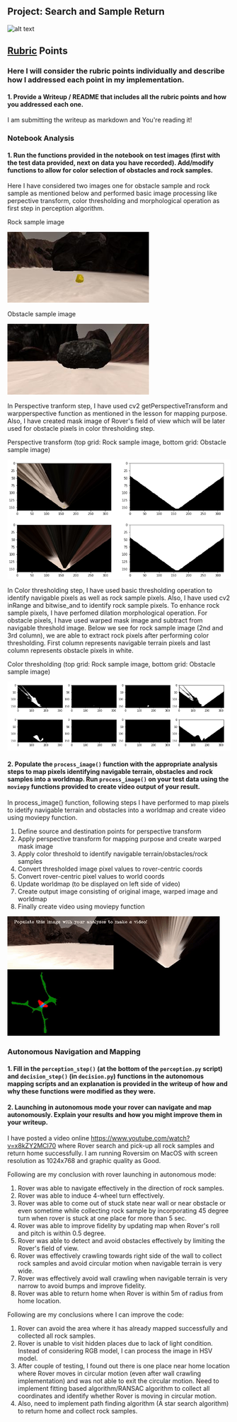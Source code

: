 ## Project: Search and Sample Return

[//]: # (Image References)

[image1]: ./misc/rover_image.jpg
[image2]: ./test_dataset/obstaclesample.jpg
[image3]: ./test_dataset/rocksample.jpg
[image4]: ./test_dataset/perspective_transform.png
[image5]: ./test_dataset/color_thresholding.png

![alt text][image1]

## [Rubric](https://review.udacity.com/#!/rubrics/916/view) Points
### Here I will consider the rubric points individually and describe how I addressed each point in my implementation.

#### 1. Provide a Writeup / README that includes all the rubric points and how you addressed each one.

I am submitting the writeup as markdown and You're reading it!

### Notebook Analysis
#### 1. Run the functions provided in the notebook on test images (first with the test data provided, next on data you have recorded). Add/modify functions to allow for color selection of obstacles and rock samples.

Here I have considered two images one for obstacle sample and rock sample as mentioned below and performed basic image processing like perpective transform, color thresholding and morphological operation as first step in perception algorithm.

Rock sample image

![alt text][image3]

Obstacle sample image

![alt text][image2]

In Perspective tranform step, I have used cv2 getPerspectiveTransform and warpperspective function as mentioned in the lesson for mapping purpose. Also, I have created mask image of Rover's field of view which will be later used for obstacle pixels in color thresholding step.

Perspective transform (top grid: Rock sample image, bottom grid: Obstacle sample image)

![alt text][image4]

In Color thresholding step, I have used basic thresholding operation to identify navigable pixels as well as rock sample pixels. Also, I have used cv2 inRange and bitwise_and to identify rock sample pixels. To enhance rock sample pixels, I have perfomed dilation morphological operation. For obstacle pixels, I have used warped mask image and subtract from navigable threshold image. Below we see for rock sample image (2nd and 3rd column), we are able to extract rock pixels after performing color thresholding. First column represents navigable terrain pixels and last column represents obstacle pixels in white.

Color thresholding (top grid: Rock sample image, bottom grid: Obstacle sample image)

![alt text][image5]

#### 2. Populate the `process_image()` function with the appropriate analysis steps to map pixels identifying navigable terrain, obstacles and rock samples into a worldmap.  Run `process_image()` on your test data using the `moviepy` functions provided to create video output of your result. 

In process_image() function, following steps I have performed to map pixels to idetify navigable terrain and obstacles into a worldmap and create video using moviepy function.

1) Define source and destination points for perspective transform
2) Apply perspective transform for mapping purpose and create warped mask image
3) Apply color threshold to identify navigable terrain/obstacles/rock samples
4) Convert thresholded image pixel values to rover-centric coords
5) Convert rover-centric pixel values to world coords
6) Update worldmap (to be displayed on left side of video)
7) Create output image consisting of original image, warped image and worldmap
8) Finally create video using moviepy function

![Output sample](./output/jupyter_mapping.gif)

### Autonomous Navigation and Mapping

#### 1. Fill in the `perception_step()` (at the bottom of the `perception.py` script) and `decision_step()` (in `decision.py`) functions in the autonomous mapping scripts and an explanation is provided in the writeup of how and why these functions were modified as they were.


#### 2. Launching in autonomous mode your rover can navigate and map autonomously.  Explain your results and how you might improve them in your writeup.  

I have posted a video online https://www.youtube.com/watch?v=x8kZY2MCl70 where Rover search and pick-up all rock samples and return home successfully. I am running Roversim on MacOS with screen resolution as 1024x768 and graphic quality as Good. 

Following are my conclusion with rover launching in autonomous mode:
1) Rover was able to navigate effectively in the direction of rock samples.
2) Rover was able to induce 4-wheel turn effectively.
3) Rover was able to come out of stuck state near wall or near obstacle or even sometime while collecting rock sample by incorporating 45 degree turn when rover is stuck at one place for more than 5 sec.
4) Rover was able to improve fidelity by updating map when Rover's roll and pitch is within 0.5 degree.
5) Rover was able to detect and avoid obstacles effectively by limiting the Rover's field of view.
6) Rover was effectively crawling towards right side of the wall to collect rock samples and avoid circular motion when navigable terrain is very wide.
7) Rover was effectively avoid wall crawling when navigable terrain is very narrow to avoid bumps and improve fidelity.
8) Rover was able to return home when Rover is within 5m of radius from home location.

Following are my conclusions where I can improve the code:
1) Rover can avoid the area where it has already mapped successfully and collected all rock samples.
2) Rover is unable to visit hidden places due to lack of light condition. Instead of considering RGB model, I can process the image in HSV model.
3) After couple of testing, I found out there is one place near home location where Rover moves in circular motion (even after wall crawling implementation) and was not able to exit the circular motion. Need to implement fitting based algorithm/RANSAC algorithm to collect all coordinates and identify whether Rover is moving in circular motion.
4) Also, need to implement path finding algorithm (A star search algorithm) to return home and collect rock samples.
